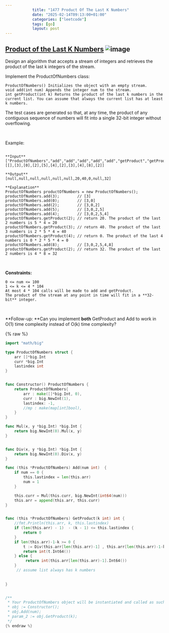 ```yaml
---
            title: "1477 Product Of The Last K Numbers"
            date: "2025-02-14T09:13:00+01:00"
            categories: ["leetcode"]
            tags: [go]
            layout: post
---
```

            
## [Product of the Last K Numbers](https://leetcode.com/problems/product-of-the-last-k-numbers) ![image](https://img.shields.io/badge/Difficulty-Medium-orange)

Design an algorithm that accepts a stream of integers and retrieves the product of the last k integers of the stream.

Implement the ProductOfNumbers class:

	ProductOfNumbers() Initializes the object with an empty stream.
	void add(int num) Appends the integer num to the stream.
	int getProduct(int k) Returns the product of the last k numbers in the current list. You can assume that always the current list has at least k numbers.

The test cases are generated so that, at any time, the product of any contiguous sequence of numbers will fit into a single 32-bit integer without overflowing.

 

Example:

```

**Input**
["ProductOfNumbers","add","add","add","add","add","getProduct","getProduct","getProduct","add","getProduct"]
[[],[3],[0],[2],[5],[4],[2],[3],[4],[8],[2]]

**Output**
[null,null,null,null,null,null,20,40,0,null,32]

**Explanation**
ProductOfNumbers productOfNumbers = new ProductOfNumbers();
productOfNumbers.add(3);        // [3]
productOfNumbers.add(0);        // [3,0]
productOfNumbers.add(2);        // [3,0,2]
productOfNumbers.add(5);        // [3,0,2,5]
productOfNumbers.add(4);        // [3,0,2,5,4]
productOfNumbers.getProduct(2); // return 20. The product of the last 2 numbers is 5 * 4 = 20
productOfNumbers.getProduct(3); // return 40. The product of the last 3 numbers is 2 * 5 * 4 = 40
productOfNumbers.getProduct(4); // return 0. The product of the last 4 numbers is 0 * 2 * 5 * 4 = 0
productOfNumbers.add(8);        // [3,0,2,5,4,8]
productOfNumbers.getProduct(2); // return 32. The product of the last 2 numbers is 4 * 8 = 32 

```

 

**Constraints:**

	0 <= num <= 100
	1 <= k <= 4 * 104
	At most 4 * 104 calls will be made to add and getProduct.
	The product of the stream at any point in time will fit in a **32-bit** integer.

 

**Follow-up: **Can you implement **both** GetProduct and Add to work in O(1) time complexity instead of O(k) time complexity?

{% raw %}
```go
import "math/big"

type ProductOfNumbers struct {
    arr []*big.Int
    curr *big.Int
    lastindex int
}


func Constructor() ProductOfNumbers {
    return ProductOfNumbers{
        arr : make([]*big.Int, 0),
        curr : big.NewInt(1),
        lastindex: -1,
        //mp : make(map[int]bool),
    }
}

func Mul(x, y *big.Int) *big.Int {
    return big.NewInt(0).Mul(x, y)
}


func Div(x, y *big.Int) *big.Int {
    return big.NewInt(0).Div(x, y)
}

func (this *ProductOfNumbers) Add(num int)  {
    if num == 0 {
        this.lastindex = len(this.arr)
        num = 1
    }

    this.curr = Mul(this.curr, big.NewInt(int64(num)))
    this.arr = append(this.arr, this.curr)
}


func (this *ProductOfNumbers) GetProduct(k int) int {
    //fmt.Println(this.arr, k, this.lastindex)
    if (len(this.arr) - 1)  - (k - 1) <= this.lastindex {
        return 0
    }
    if len(this.arr)-1-k >= 0 {
        t := Div(this.arr[len(this.arr)-1] , this.arr[len(this.arr)-1-k])
        return int(t.Int64())
    } else {
         return int(this.arr[len(this.arr)-1].Int64())
    }
     // assume list always has k numbers
   
    
}


/**
 * Your ProductOfNumbers object will be instantiated and called as such:
 * obj := Constructor();
 * obj.Add(num);
 * param_2 := obj.GetProduct(k);
 */
{% endraw %}
